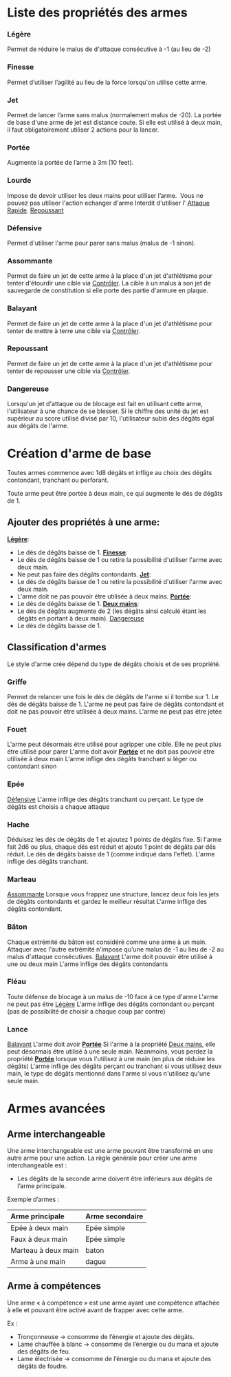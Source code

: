 # Liste des propriétés des armes

### Légère
Permet de réduire le malus de d'attaque consécutive à -1 (au lieu de -2)
### Finesse
Permet d’utiliser l’agilité au lieu de la force lorsqu'on utilise cette arme. 
### Jet
Permet de lancer l’arme sans malus (normalement malus de -20). La portée de base d'une arme de jet est distance coute. Si elle est utilisé à deux main, il faut obligatoirement utiliser 2 actions pour la lancer.
### Portée
Augmente la portée de l’arme à 3m (10 feet).
### Lourde
Impose de devoir utiliser les deux mains pour utiliser l’arme.  
Vous ne pouvez pas utiliser l'action echanger d'arme
Interdit d'utiliser l' [Attaque Rapide](../../../1.Regles%20generales/1.Regles%20de%20jeu/1.Base/4.Combat.md#Attaque%20Rapide).
[Repoussant](Armes%20de%20mêlée.md#Repoussant)

### Défensive
Permet d'utiliser l'arme pour parer sans malus (malus de -1 sinon).
### Assommante
Permet de faire un jet de cette arme à la place d'un jet d'athlétisme pour tenter d'étourdir une cible via [Contrôler](../../../1.Regles%20generales/1.Regles%20de%20jeu/1.Base/4.Combat.md#Contrôler). La cible à un malus à son jet de sauvegarde de constitution si elle porte des partie d'armure en plaque.
### Balayant
Permet de faire un jet de cette arme à la place d'un jet d'athlétisme pour tenter de mettre à terre une cible via [Contrôler](../../../1.Regles%20generales/1.Regles%20de%20jeu/1.Base/4.Combat.md#Contrôler).
### Repoussant
Permet de faire un jet de cette arme à la place d'un jet d'athlétisme pour tenter de repousser une cible via [Contrôler](../../../1.Regles%20generales/1.Regles%20de%20jeu/1.Base/4.Combat.md#Contrôler).

### Dangereuse
Lorsqu'un jet d'attaque ou de blocage est fait en utilisant cette arme, l'utilisateur à une chance de se blesser.
Si le chiffre des unité du jet est supérieur au score utilisé divisé par 10, l'utilisateur subis des dégâts égal aux dégâts de l'arme.
# Création d'arme de base
Toutes armes commence avec 1d8 dégâts et inflige au choix des dégâts contondant, tranchant ou perforant.

Toute arme peut être portée à deux main, ce qui augmente le dés de dégâts de 1.

## Ajouter des propriétés à une arme:

[**Légère**](Armes%20de%20mêlée.md#**Légère**): 
- Le dés de dégâts baisse de 1.
[**Finesse**](Armes%20de%20mêlée.md#**Finesse**):
- Le dés de dégâts baisse de 1 ou retire la possibilité d'utiliser l'arme avec deux main.
- Ne peut pas faire des dégâts contondants.
[**Jet**](Armes%20de%20mêlée.md#**Jet**):
- Le dés de dégâts baisse de 1 ou retire la possibilité d'utiliser l'arme avec deux main.
- L'arme doit ne pas pouvoir étre utilisée à deux mains.
[**Portée**](Armes%20de%20mêlée.md#**Portée**):
- Le dés de dégâts baisse de 1.
[**Deux mains**](Armes%20de%20mêlée.md#Lourde):
- Le dés de dégâts augmente de 2 (les dégâts ainsi calculé étant les dégâts en portant à deux main).
[Dangereuse](Armes%20de%20mêlée.md#Dangereuse)
- Le dés de dégâts baisse de 1.


## Classification d'armes
Le style d'arme crée dépend du type de dégâts choisis et de ses propriété. 
### **Griffe**
Permet de relancer une fois le dés de dégâts de l'arme si il tombe sur 1.
Le dés de dégâts baisse de 1.
L'arme ne peut pas faire de dégâts contondant et doit ne pas pouvoir étre utilisée à deux mains.
L'arme ne peut pas étre jetée
### **Fouet**
L'arme peut désormais étre utilisé pour agripper une cible. 
Elle ne peut plus étre utilisé pour parer
L'arme doit avoir [**Portée**](Armes%20de%20mêlée.md#**Portée**) et ne doit pas pouvoir étre utilisée à deux main
L'arme inflige des dégâts tranchant si léger ou contondant sinon
### **Epée**
[Défensive](Armes%20de%20mêlée.md#Défensive)
L'arme inflige des dégâts tranchant ou perçant. Le type de dégâts est choisis a chaque attaque
### **Hache**
Déduisez les dés de dégâts de 1 et ajoutez 1 points de dégâts fixe. Si l'arme fait 2d6 ou plus, chaque dés est réduit et ajoute 1 point de dégâts par dés réduit.
Le dés de dégâts baisse de 1 (comme indiqué dans l'effet).
L'arme inflige des dégâts tranchant.
### **Marteau**
[Assommante](Armes%20de%20mêlée.md#Assommante)
Lorsque vous frappez une structure, lancez deux fois les jets de dégâts contondants et gardez le meilleur résultat
L'arme inflige des dégâts contondant.
### **Bâton**
Chaque extrémité du bâton est considéré comme une arme à un main. Attaquer avec l'autre extrémité n'impose qu'une malus de -1 au lieu de -2 au malus d'attaque consécutives. 
[Balayant](Armes%20de%20mêlée.md#Balayant)
L'arme doit pouvoir étre utilisé à une ou deux main
L'arme inflige des dégâts contondants
### **Fléau**
Toute défense de blocage à un malus de -10 face à ce type d'arme
L'arme ne peut pas étre [Légère](Armes%20de%20mêlée.md#Légère)
L'arme inflige des dégâts contondant ou perçant (pas de possibilité de choisir a chaque coup par contre)
### Lance
[Balayant](Armes%20de%20mêlée.md#Balayant)
L'arme doit avoir [**Portée**](Armes%20de%20mêlée.md#**Portée**)
Si l'arme à la propriété [Deux mains](Armes%20de%20mêlée.md#Lourde), elle peut désormais étre utilisé à une seule main. Néanmoins, vous perdez la propriété [**Portée**](Armes%20de%20mêlée.md#**Portée**) lorsque vous l'utilisez à une main (en plus de réduire les dégâts)
L'arme inflige des dégâts perçant ou tranchant si vous utilisez deux main, le type de dégâts mentionné dans l'arme si vous n'utilisez qu'une seule main.
# Armes avancées
## Arme interchangeable

Une arme interchangeable est une arme pouvant être transformé en une autre arme pour une action. La règle générale pour créer une arme interchangeable est :
- Les dégâts de la seconde arme doivent être inférieurs aux dégâts de l’arme principale.

Exemple d’armes :

| **Arme principale** | **Arme secondaire** |
| :- | :- |
| Epée à deux main | Epée simple |
| Faux à deux main | Epée simple |
| Marteau à deux main | baton |
| Arme à une main | dague |
  

## Arme à compétences

Une arme « à compétence » est une arme ayant une compétence attachée à elle et pouvant être activé avant de frapper avec cette arme.

Ex : 
-   Tronçonneuse -> consomme de l’énergie et ajoute des dégâts.
-   Lame chauffée à blanc -> consomme de l’énergie ou du mana et ajoute des dégâts de feu.
-   Lame électrisée -> consomme de l’énergie ou du mana et ajoute des dégâts de foudre.
